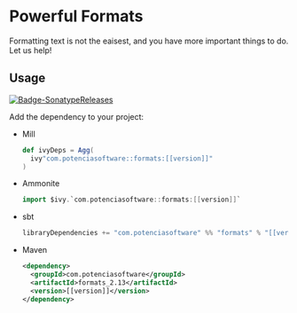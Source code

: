 Powerful Formats
=====

Formatting text is not the eaisest, and you have more important things to do. Let us help!

## Usage
[![Badge-SonatypeReleases]][Link-SonatypeReleases]

Add the dependency to your project:

- Mill
  ```scala
  def ivyDeps = Agg(
    ivy"com.potenciasoftware::formats:[[version]]"
  )
  ```
- Ammonite
  ```scala
  import $ivy.`com.potenciasoftware::formats:[[version]]`
  ```
- sbt
  ```scala
  libraryDependencies += "com.potenciasoftware" %% "formats" % "[[version]]"
  ```
- Maven
  ```xml
  <dependency>
    <groupId>com.potenciasoftware</groupId>
    <artifactId>formats_2.13</artifactId>
    <version>[[version]]</version>
  </dependency>
  ```

[Link-SonatypeReleases]: https://s01.oss.sonatype.org/content/repositories/releases/com/potenciasoftware/formats_3/
[Badge-SonatypeReleases]: https://img.shields.io/nexus/r/https/s01.oss.sonatype.org/com.potenciasoftware/formats_3.svg "Sonatype Releases"
